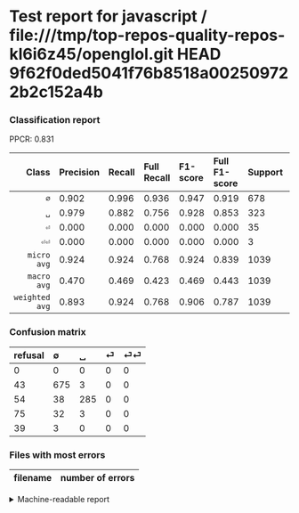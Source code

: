 # Test report for javascript / file:///tmp/top-repos-quality-repos-kl6i6z45/openglol.git HEAD 9f62f0ded5041f76b8518a002509722b2c152a4b

### Classification report

PPCR: 0.831

| Class | Precision | Recall | Full Recall | F1-score | Full F1-score | Support | Full Support | PPCR |
|------:|:----------|:-------|:------------|:---------|:---------|:--------|:-------------|:-----|
| `∅` | 0.902| 0.996| 0.936| 0.947| 0.919| 678| 721| 0.940 |
| `␣` | 0.979| 0.882| 0.756| 0.928| 0.853| 323| 377| 0.857 |
| `⏎` | 0.000| 0.000| 0.000| 0.000| 0.000| 35| 110| 0.318 |
| `⏎⏎` | 0.000| 0.000| 0.000| 0.000| 0.000| 3| 42| 0.071 |
| `micro avg` | 0.924| 0.924| 0.768| 0.924| 0.839| 1039| 1250| 0.831 |
| `macro avg` | 0.470| 0.469| 0.423| 0.469| 0.443| 1039| 1250| 0.831 |
| `weighted avg` | 0.893| 0.924| 0.768| 0.906| 0.787| 1039| 1250| 0.831 |

### Confusion matrix

|refusal|  ∅| ␣| ⏎| ⏎⏎| 
|:---|:---|:---|:---|:---|
|0 |0 |0 |0 |0 |
|43 |675 |3 |0 |0 |
|54 |38 |285 |0 |0 |
|75 |32 |3 |0 |0 |
|39 |3 |0 |0 |0 |

### Files with most errors

| filename | number of errors|
|:----:|:-----|

<details>
    <summary>Machine-readable report</summary>
```json
{
  "cl_report": {"macro avg": {"f1-score": 0.4687607073840404, "precision": 0.47044696510281714, "recall": 0.4694820406038521, "support": 1039}, "micro avg": {"f1-score": 0.9239653512993262, "precision": 0.9239653512993262, "recall": 0.9239653512993262, "support": 1039}, "weighted avg": {"f1-score": 0.9063703347826743, "precision": 0.8933318161575612, "recall": 0.9239653512993262, "support": 1039}, "\u2205": {"f1-score": 0.9467040673211782, "precision": 0.9024064171122995, "recall": 0.995575221238938, "support": 678}, "\u23ce": {"f1-score": 0.0, "precision": 0.0, "recall": 0.0, "support": 35}, "\u23ce\u23ce": {"f1-score": 0.0, "precision": 0.0, "recall": 0.0, "support": 3}, "\u2423": {"f1-score": 0.9283387622149836, "precision": 0.979381443298969, "recall": 0.8823529411764706, "support": 323}},
  "cl_report_full": {"macro avg": {"f1-score": 0.44307148127162965, "precision": 0.47044696510281714, "recall": 0.4230419730921907, "support": 1250}, "micro avg": {"f1-score": 0.8387942332896461, "precision": 0.9239653512993262, "recall": 0.768, "support": 1250}, "weighted avg": {"f1-score": 0.7874281742845147, "precision": 0.8158894646893433, "recall": 0.768, "support": 1250}, "\u2205": {"f1-score": 0.9189925119128659, "precision": 0.9024064171122995, "recall": 0.9361997226074896, "support": 721}, "\u23ce": {"f1-score": 0.0, "precision": 0.0, "recall": 0.0, "support": 110}, "\u23ce\u23ce": {"f1-score": 0.0, "precision": 0.0, "recall": 0.0, "support": 42}, "\u2423": {"f1-score": 0.8532934131736527, "precision": 0.979381443298969, "recall": 0.7559681697612732, "support": 377}},
  "ppcr": 0.8312
}
```
</details>
